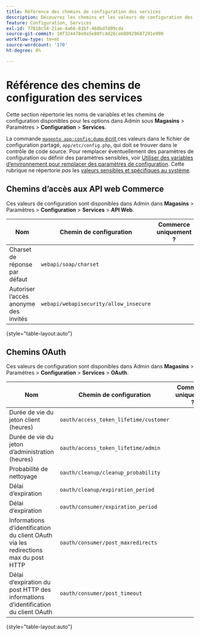 ```yaml
---
title: Référence des chemins de configuration des services
description: Découvrez les chemins et les valeurs de configuration des services dans les paramètres d’administration Adobe Commerce. Découvrez les options de configuration de l’intégration de l’API Web, d’OAuth et du service.
feature: Configuration, Services
exl-id: 77818c54-21ae-4a66-81bf-468bd7d09cda
source-git-commit: 10f324478e9a5e80fc4d28ce680929687291e990
workflow-type: tm+mt
source-wordcount: '170'
ht-degree: 0%

---
```


# Référence des chemins de configuration des services

Cette section répertorie les noms de variables et les chemins de configuration disponibles pour les options dans Admin sous **Magasins** > Paramètres > **Configuration** > **Services**.

La commande [`magento app:config:dump` écrit ](../cli/export-configuration.md) ces valeurs dans le fichier de configuration partagé, `app/etc/config.php`, qui doit se trouver dans le contrôle de code source. Pour remplacer éventuellement des paramètres de configuration ou définir des paramètres sensibles, voir [Utiliser des variables d’environnement pour remplacer des paramètres de configuration](override-config-settings.md#environment-variables). Cette rubrique ne répertorie _pas_ les [valeurs sensibles et spécifiques au système](config-reference-sens.md).

## Chemins d’accès aux API web Commerce

Ces valeurs de configuration sont disponibles dans Admin dans **Magasins** > Paramètres > **Configuration** > **Services** > **API Web**.

| Nom | Chemin de configuration | Commerce uniquement ? |
|--------------|--------------|--------------|
| Charset de réponse par défaut | `webapi/soap/charset` | <!-- ![Not Commerce-only](/help/assets/configuration/red-x.png) --> |
| Autoriser l’accès anonyme des invités | `webapi/webapisecurity/allow_insecure` | <!-- ![Not Commerce-only](/help/assets/configuration/red-x.png) --> |

{style="table-layout:auto"}

## Chemins OAuth

Ces valeurs de configuration sont disponibles dans Admin dans **Magasins** > Paramètres > **Configuration** > **Services** > **OAuth**.

| Nom | Chemin de configuration | Commerce uniquement ? |
|--------------|--------------|--------------|
| Durée de vie du jeton client (heures) | `oauth/access_token_lifetime/customer` | <!-- ![Not Commerce-only](/help/assets/configuration/red-x.png) --> |
| Durée de vie du jeton d’administration (heures) | `oauth/access_token_lifetime/admin` | <!-- ![Not Commerce-only](/help/assets/configuration/red-x.png) --> |
| Probabilité de nettoyage | `oauth/cleanup/cleanup_probability` | <!-- ![Not Commerce-only](/help/assets/configuration/red-x.png) --> |
| Délai d’expiration | `oauth/cleanup/expiration_period` | <!-- ![Not Commerce-only](/help/assets/configuration/red-x.png) --> |
| Délai d’expiration | `oauth/consumer/expiration_period` | <!-- ![Not Commerce-only](/help/assets/configuration/red-x.png) --> |
| Informations d’identification du client OAuth via les redirections max du post HTTP | `oauth/consumer/post_maxredirects` | <!-- ![Not Commerce-only](/help/assets/configuration/red-x.png) --> |
| Délai d’expiration du post HTTP des informations d’identification du client OAuth | `oauth/consumer/post_timeout` | <!-- ![Not Commerce-only](/help/assets/configuration/red-x.png) --> |

{style="table-layout:auto"}
